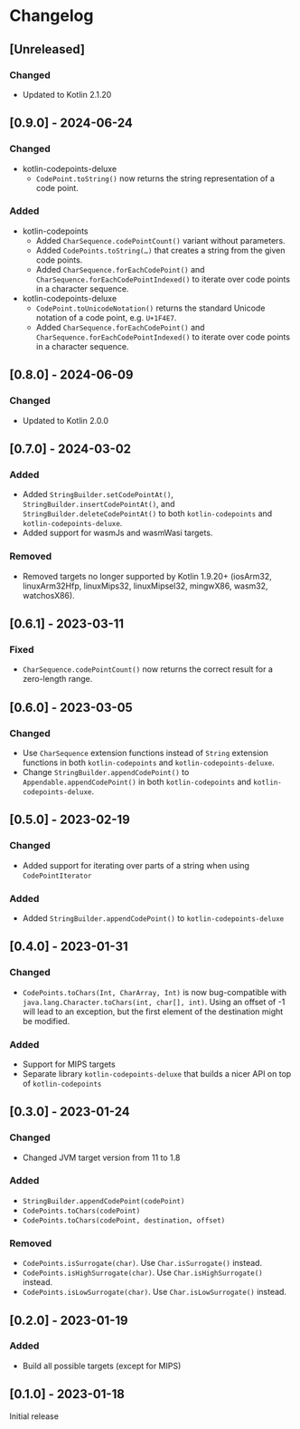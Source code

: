 # Changelog

## [Unreleased]
### Changed
- Updated to Kotlin 2.1.20

## [0.9.0] - 2024-06-24
### Changed
- kotlin-codepoints-deluxe
  - `CodePoint.toString()` now returns the string representation of a code point.

### Added
- kotlin-codepoints
  - Added `CharSequence.codePointCount()` variant without parameters.
  - Added `CodePoints.toString(…)` that creates a string from the given code points.
  - Added `CharSequence.forEachCodePoint()` and `CharSequence.forEachCodePointIndexed()` to iterate over code points in
    a character sequence.
- kotlin-codepoints-deluxe
  - `CodePoint.toUnicodeNotation()` returns the standard Unicode notation of a code point, e.g. `U+1F4E7`.
  - Added `CharSequence.forEachCodePoint()` and `CharSequence.forEachCodePointIndexed()` to iterate over code points in
    a character sequence.

## [0.8.0] - 2024-06-09
### Changed
- Updated to Kotlin 2.0.0

## [0.7.0] - 2024-03-02
### Added
- Added `StringBuilder.setCodePointAt()`, `StringBuilder.insertCodePointAt()`, and `StringBuilder.deleteCodePointAt()` 
  to both `kotlin-codepoints` and `kotlin-codepoints-deluxe`.
- Added support for wasmJs and wasmWasi targets.

### Removed
- Removed targets no longer supported by Kotlin 1.9.20+ (iosArm32, linuxArm32Hfp, linuxMips32, linuxMipsel32, mingwX86,
  wasm32, watchosX86).

## [0.6.1] - 2023-03-11
### Fixed
- `CharSequence.codePointCount()` now returns the correct result for a zero-length range.

## [0.6.0] - 2023-03-05
### Changed
- Use `CharSequence` extension functions instead of `String` extension functions in both `kotlin-codepoints` and
  `kotlin-codepoints-deluxe`.
- Change `StringBuilder.appendCodePoint()` to `Appendable.appendCodePoint()` in both `kotlin-codepoints` and
  `kotlin-codepoints-deluxe`.

## [0.5.0] - 2023-02-19
### Changed
- Added support for iterating over parts of a string when using `CodePointIterator`

### Added
- Added `StringBuilder.appendCodePoint()` to `kotlin-codepoints-deluxe`

## [0.4.0] - 2023-01-31
### Changed
- `CodePoints.toChars(Int, CharArray, Int)` is now bug-compatible with `java.lang.Character.toChars(int, char[], int)`. 
  Using an offset of -1 will lead to an exception, but the first element of the destination might be modified. 

### Added
- Support for MIPS targets
- Separate library `kotlin-codepoints-deluxe` that builds a nicer API on top of `kotlin-codepoints`

## [0.3.0] - 2023-01-24
### Changed
- Changed JVM target version from 11 to 1.8

### Added
- `StringBuilder.appendCodePoint(codePoint)`
- `CodePoints.toChars(codePoint)`
- `CodePoints.toChars(codePoint, destination, offset)`

### Removed
- `CodePoints.isSurrogate(char)`. Use `Char.isSurrogate()` instead.
- `CodePoints.isHighSurrogate(char)`. Use `Char.isHighSurrogate()` instead.
- `CodePoints.isLowSurrogate(char)`. Use `Char.isLowSurrogate()` instead.


## [0.2.0] - 2023-01-19
### Added
- Build all possible targets (except for MIPS)


## [0.1.0] - 2023-01-18
Initial release

